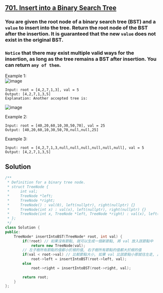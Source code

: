 ## [701. Insert into a Binary Search Tree](https://leetcode.com/problems/insert-into-a-binary-search-tree/)

### You are given the root node of a binary search tree (BST) and a `value` to insert into the tree. Return the root node of the BST after the insertion. It is guaranteed that the new `value` does not exist in the original BST.
### `Notice` that there may exist multiple valid ways for the insertion, as long as the tree remains a BST after insertion. You can return `any of them`.


Example 1:  
![image](https://assets.leetcode.com/uploads/2020/10/05/insertbst.jpg)  
```
Input: root = [4,2,7,1,3], val = 5
Output: [4,2,7,1,3,5]
Explanation: Another accepted tree is:
```  
![image](https://assets.leetcode.com/uploads/2020/10/05/bst.jpg)  

Example 2:
```
Input: root = [40,20,60,10,30,50,70], val = 25
Output: [40,20,60,10,30,50,70,null,null,25]
```

Example 3:
```
Input: root = [4,2,7,1,3,null,null,null,null,null,null], val = 5
Output: [4,2,7,1,3,5]
```


## Solution
```c++
/**
 * Definition for a binary tree node.
 * struct TreeNode {
 *     int val;
 *     TreeNode *left;
 *     TreeNode *right;
 *     TreeNode() : val(0), left(nullptr), right(nullptr) {}
 *     TreeNode(int x) : val(x), left(nullptr), right(nullptr) {}
 *     TreeNode(int x, TreeNode *left, TreeNode *right) : val(x), left(left), right(right) {}
 * };
 */
class Solution {
public:
    TreeNode* insertIntoBST(TreeNode* root, int val) {
        if(!root) // 如果沒有節點, 就可以生成一個新節點, 將 val 放入該節點中
            return new TreeNode(val);
        // 左子樹所有節點的值都小於根的值, 右子樹所有節點的值都大於根的值
        if(val < root->val) // 比較節點大小, 如果 val 比該節點小那就往左走, 比該節點大就往右
            root->left = insertIntoBST(root->left, val);
        else
            root->right = insertIntoBST(root->right, val);
        
        return root;
    }
};
```
